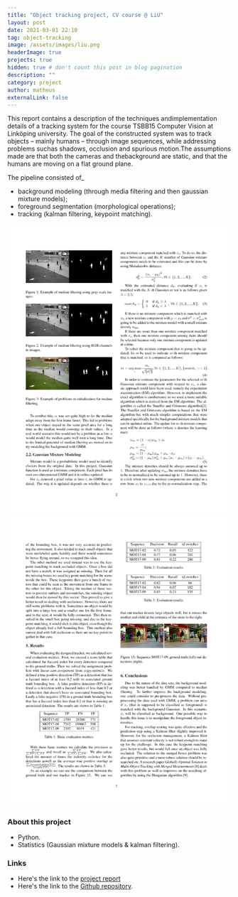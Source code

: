 ```yaml
---
title: "Object tracking project, CV course @ LiU"
layout: post
date: 2021-03-01 22:10
tag: object-tracking
image: /assets/images/liu.png
headerImage: true
projects: true
hidden: true # don't count this post in blog pagination
description: ""
category: project
author: matheus
externalLink: false
---
```


This report contains a description of the techniques andimplementation details of a tracking system for the course TSBB15 Computer Vision at Linköping university. The goal of the constructed system was to track objects – mainly humans – through image sequences, while addressing problems suchas shadows, occlusion and spurious motion.The assumptions made are that both the cameras and thebackground are static, and that the humans are moving on a flat ground plane.

The pipeline consisted of_
- background modeling (through media filtering and then gaussian mixture models);
- foreground segmentation (morphological operations);
- tracking (kalman filtering, keypoint matching).

<img class="image" src="/assets/images/tracking.png" alt="Alt Text">
<img class="image" src="/assets/images/tracking_2.png" alt="Alt Text">


### About this project
* Python.
* Statistics (Gaussian mixture models & kalman filtering).

### Links
* Here's the link to the [project report](/assets/reports/TSBB15_proj1.pdf)
* Here's the link to the [Github repository](https://github.com/matheus-bernat/object-tracking).